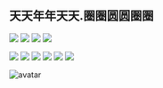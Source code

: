 ## 天天年年天天.圈圈圆圆圈圈
[![](https://img.shields.io/badge/-C++-f34b7d?style=flat-square&logo=Cplusplus&logoColor=white)]()
[![](https://img.shields.io/badge/-HTML-orange?style=flat-square&logo=html5&logoColor=white)]()
[![](https://img.shields.io/badge/-CSS-blue?style=flat-square&logo=css3&logoColor=white)]()
[![](https://img.shields.io/badge/-JavaScript-yellow?style=flat-square&logo=javascript&logoColor=white)]()

[![](https://img.shields.io/badge/Windows-10-blue?style=flat-square&logo=windows&logoColor=ffffff)](https://www.microsoft.com/windows/get-windows-10)
[![](https://img.shields.io/badge/Mi-9A-orange?style=flat-square&logo=xiaomi&logoColor=ffffff)](https://www.mi.com/)
[![](https://img.shields.io/badge/Ubuntu-20.04%20LTS-red?style=flat-square&logo=ubuntu&logoColor=ffffff)](https://ubuntu.com/)
[![](https://img.shields.io/badge/Windows%20Server-2012-1234c4?style=flat-square&logo=windows&logoColor=ffffff)](https://www.microsoft.com/windows-server)
[![](https://img.shields.io/badge/IDE-Visual%20Studio%20Code-blue?style=flat-square&logo=visual-studio-code&logoColor=ffffff)](https://code.visualstudio.com/)
[![](https://img.shields.io/badge/IDE-VisualStudio-purple?style=flat-square&logo=visualstudio&logoColor=ffffff)](https://visualstudio.microsoft.com/vs/)

![avatar](https://cdn.jsdelivr.net/gh/Beadd/Profile-picture/cdn/%E6%97%A5%E5%B8%B8.jpg)
